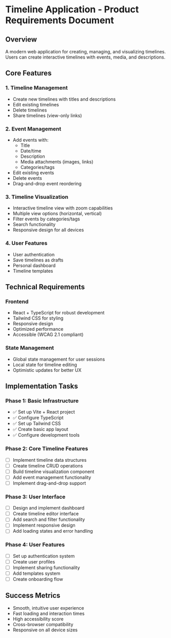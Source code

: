 # Timeline Application - Product Requirements Document

## Overview

A modern web application for creating, managing, and visualizing timelines. Users can create interactive timelines with events, media, and descriptions.

## Core Features

### 1. Timeline Management

- Create new timelines with titles and descriptions
- Edit existing timelines
- Delete timelines
- Share timelines (view-only links)

### 2. Event Management

- Add events with:
  - Title
  - Date/time
  - Description
  - Media attachments (images, links)
  - Categories/tags
- Edit existing events
- Delete events
- Drag-and-drop event reordering

### 3. Timeline Visualization

- Interactive timeline view with zoom capabilities
- Multiple view options (horizontal, vertical)
- Filter events by categories/tags
- Search functionality
- Responsive design for all devices

### 4. User Features

- User authentication
- Save timelines as drafts
- Personal dashboard
- Timeline templates

## Technical Requirements

### Frontend

- React + TypeScript for robust development
- Tailwind CSS for styling
- Responsive design
- Optimized performance
- Accessible (WCAG 2.1 compliant)

### State Management

- Global state management for user sessions
- Local state for timeline editing
- Optimistic updates for better UX

## Implementation Tasks

### Phase 1: Basic Infrastructure

- ✅ Set up Vite + React project
- ✅ Configure TypeScript
- ✅ Set up Tailwind CSS
- ✅ Create basic app layout
- ✅ Configure development tools

### Phase 2: Core Timeline Features

- [ ] Implement timeline data structures
- [ ] Create timeline CRUD operations
- [ ] Build timeline visualization component
- [ ] Add event management functionality
- [ ] Implement drag-and-drop support

### Phase 3: User Interface

- [ ] Design and implement dashboard
- [ ] Create timeline editor interface
- [ ] Add search and filter functionality
- [ ] Implement responsive design
- [ ] Add loading states and error handling

### Phase 4: User Features

- [ ] Set up authentication system
- [ ] Create user profiles
- [ ] Implement sharing functionality
- [ ] Add templates system
- [ ] Create onboarding flow

## Success Metrics

- Smooth, intuitive user experience
- Fast loading and interaction times
- High accessibility score
- Cross-browser compatibility
- Responsive on all device sizes
